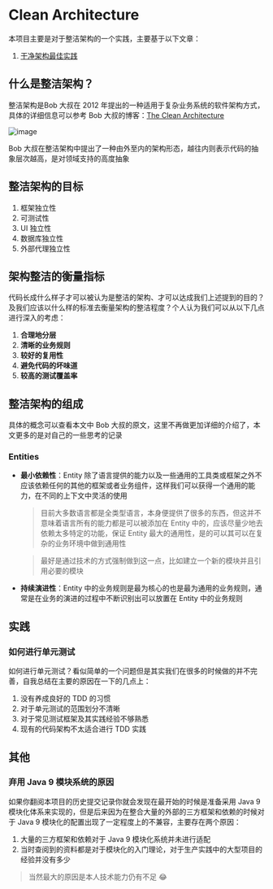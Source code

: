 # Clean Architecture

本项目主要是对于整洁架构的一个实践，主要基于以下文章：

1. [干净架构最佳实践](https://blog.jaggerwang.net/clean-architecture-in-practice/)

## 什么是整洁架构？

整洁架构是Bob 大叔在 2012 年提出的一种适用于复杂业务系统的软件架构方式，具体的详细信息可以参考 Bob 大叔的博客：[The Clean Architecture](https://blog.cleancoder.com/uncle-bob/2012/08/13/the-clean-architecture.html)

![image](https://user-images.githubusercontent.com/72877527/114264731-35ab1400-9a1f-11eb-9bda-54d64c0e0e8d.png)

Bob 大叔在整洁架构中提出了一种由外至内的架构形态，越往内则表示代码的抽象层次越高，是对领域支持的高度抽象

## 整洁架构的目标

1. 框架独立性
2. 可测试性
3. UI 独立性
4. 数据库独立性
5. 外部代理独立性

## 架构整洁的衡量指标

代码长成什么样子才可以被认为是整洁的架构、才可以达成我们上述提到的目的？及我们应该以什么样的标准去衡量架构的整洁程度？个人认为我们可以从以下几点进行深入的考虑：

1. **合理地分层**
2. **清晰的业务规则**
3. **较好的复用性**
4. **避免代码的坏味道**
5. **较高的测试覆盖率**

## 整洁架构的组成

具体的概念可以查看本文中 Bob 大叔的原文，这里不再做更加详细的介绍了，本文更多的是对自己的一些思考的记录

### Entities

* **最小依赖性**：Entity 除了语言提供的能力以及一些通用的工具类或框架之外不应该依赖任何的其他的框架或者业务组件，这样我们可以获得一个通用的能力，在不同的上下文中灵活的使用

    > 目前大多数语言都是全类型语言，本身便提供了很多的东西，但这并不意味着语言所有的能力都是可以被添加在 Entity 中的，应该尽量少地去依赖太多特定的功能，保证 Entity 最大的通用性，是的可以其可以在复杂的业务环境中做到通用性

    > 最好是通过技术的方式强制做到这一点，比如建立一个新的模块并且引用必要的模块
    
* **持续演进性**：Entity 中的业务规则是最为核心的也是最为通用的业务规则，通常是在业务的演进的过程中不断识别出可以放置在 Entity 中的业务规则

## 实践

### 如何进行单元测试

如何进行单元测试？看似简单的一个问题但是其实我们在很多的时候做的并不完善，自我总结在主要的原因在一下的几点上：

1. 没有养成良好的 TDD 的习惯
2. 对于单元测试的范围划分不清晰
3. 对于常见测试框架及其实践经验不够熟悉
4. 现有的代码架构不太适合进行 TDD 实践

## 其他

### 弃用 Java 9 模块系统的原因

如果你翻阅本项目的历史提交记录你就会发现在最开始的时候是准备采用 Java 9 模块化体系来实现的，但是后来因为在整合大量的外部的三方框架和依赖的时候对于 Java 9 模块化的配置出现了一定程度上的不兼容，主要存在两个原因：

1. 大量的三方框架和依赖对于 Java 9 模块化系统并未进行适配
2. 当时查阅到的资料都是对于模块化的入门理论，对于生产实践中的大型项目的经验并没有多少

> 当然最大的原因是本人技术能力仍有不足 😂
